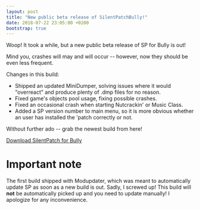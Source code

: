 ```yaml
---
layout: post
title: "New public beta release of SilentPatchBully!"
date: 2018-07-22 23:05:00 +0200
bootstrap: true
---
```


Woop! It took a while, but a new public beta release of SP for Bully is out!

Mind you, crashes will may and will occur -- however, now they should be even less frequent.

Changes in this build:
- Shipped an updated MiniDumper, solving issues where it would "overreact" and produce plenty of .dmp files for no reason.
- Fixed game's objects pool usage, fixing possible crashes.
- Fixed an occasional crash when starting Nutcrackin' or Music Class.
- Added a SP version number to main menu, so it is more obvious whether an user has installed the 'patch correctly or not.

Without further ado -- grab the newest build from here!

<a href="https://github.com/CookiePLMonster/SilentPatchBully/releases" class="btn btn-primary btn-lg" role="button" target="_blank">Download SilentPatch for Bully</a>

# Important note

The first build shipped with Modupdater, which was meant to automatically update SP as soon as a new build is out.
Sadly, I screwed up! This build will **not** be automatically picked up and you need to update manually!
I apologize for any inconvenience.
